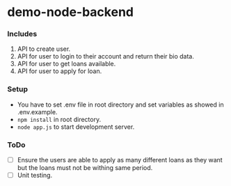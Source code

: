 # demo-node-backend

### Includes

1) API to create user.
2) API for user to login to their account and return their bio data.
3) API for user to get loans available.
4) API for user to apply for loan.

### Setup

- You have to set .env file in root directory and set variables as showed in .env.example.
- `npm install` in root directory.
- `node app.js` to start development server.

### ToDo

- [ ] Ensure the users are able to apply as many different loans as they want but the loans must not be withing same period.
- [ ] Unit testing.